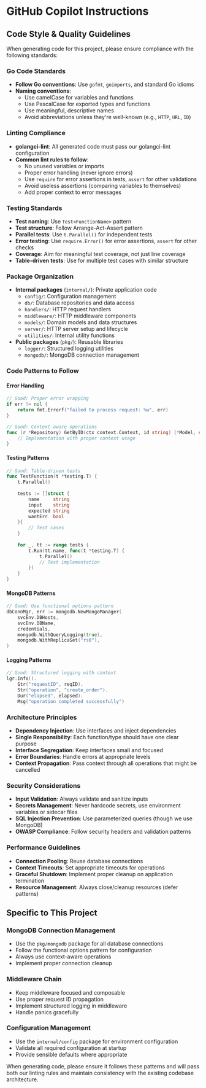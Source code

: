 # GitHub Copilot Instructions

## Code Style & Quality Guidelines

When generating code for this project, please ensure compliance with the following standards:

### Go Code Standards
- **Follow Go conventions**: Use `gofmt`, `goimports`, and standard Go idioms
- **Naming conventions**: 
  - Use camelCase for variables and functions
  - Use PascalCase for exported types and functions
  - Use meaningful, descriptive names
  - Avoid abbreviations unless they're well-known (e.g., `HTTP`, `URL`, `ID`)

### Linting Compliance
- **golangci-lint**: All generated code must pass our golangci-lint configuration
- **Common lint rules to follow**:
  - No unused variables or imports
  - Proper error handling (never ignore errors)
  - Use `require` for error assertions in tests, `assert` for other validations
  - Avoid useless assertions (comparing variables to themselves)
  - Add proper context to error messages

### Testing Standards
- **Test naming**: Use `Test<FunctionName>` pattern
- **Test structure**: Follow Arrange-Act-Assert pattern
- **Parallel tests**: Use `t.Parallel()` for independent tests
- **Error testing**: Use `require.Error()` for error assertions, `assert` for other checks
- **Coverage**: Aim for meaningful test coverage, not just line coverage
- **Table-driven tests**: Use for multiple test cases with similar structure

### Package Organization
- **Internal packages** (`internal/`): Private application code
  - `config/`: Configuration management
  - `db/`: Database repositories and data access
  - `handlers/`: HTTP request handlers
  - `middleware/`: HTTP middleware components
  - `models/`: Domain models and data structures
  - `server/`: HTTP server setup and lifecycle
  - `utilities/`: Internal utility functions
- **Public packages** (`pkg/`): Reusable libraries
  - `logger/`: Structured logging utilities
  - `mongodb/`: MongoDB connection management

### Code Patterns to Follow

#### Error Handling
```go
// Good: Proper error wrapping
if err != nil {
    return fmt.Errorf("failed to process request: %w", err)
}

// Good: Context-aware operations
func (r *Repository) GetByID(ctx context.Context, id string) (*Model, error) {
    // Implementation with proper context usage
}
```

#### Testing Patterns
```go
// Good: Table-driven tests
func TestFunction(t *testing.T) {
    t.Parallel()
    
    tests := []struct {
        name     string
        input    string
        expected string
        wantErr  bool
    }{
        // Test cases
    }
    
    for _, tt := range tests {
        t.Run(tt.name, func(t *testing.T) {
            t.Parallel()
            // Test implementation
        })
    }
}
```

#### MongoDB Patterns
```go
// Good: Use functional options pattern
dbConnMgr, err := mongodb.NewMongoManager(
    svcEnv.DBHosts,
    svcEnv.DBName,
    credentials,
    mongodb.WithQueryLogging(true),
    mongodb.WithReplicaSet("rs0"),
)
```

#### Logging Patterns
```go
// Good: Structured logging with context
lgr.Info().
    Str("requestID", reqID).
    Str("operation", "create_order").
    Dur("elapsed", elapsed).
    Msg("operation completed successfully")
```

### Architecture Principles
- **Dependency Injection**: Use interfaces and inject dependencies
- **Single Responsibility**: Each function/type should have one clear purpose
- **Interface Segregation**: Keep interfaces small and focused
- **Error Boundaries**: Handle errors at appropriate levels
- **Context Propagation**: Pass context through all operations that might be cancelled

### Security Considerations
- **Input Validation**: Always validate and sanitize inputs
- **Secrets Management**: Never hardcode secrets, use environment variables or sidecar files
- **SQL Injection Prevention**: Use parameterized queries (though we use MongoDB)
- **OWASP Compliance**: Follow security headers and validation patterns

### Performance Guidelines
- **Connection Pooling**: Reuse database connections
- **Context Timeouts**: Set appropriate timeouts for operations
- **Graceful Shutdown**: Implement proper cleanup on application termination
- **Resource Management**: Always close/cleanup resources (defer patterns)

## Specific to This Project

### MongoDB Connection Management
- Use the `pkg/mongodb` package for all database connections
- Follow the functional options pattern for configuration
- Always use context-aware operations
- Implement proper connection cleanup

### Middleware Chain
- Keep middleware focused and composable
- Use proper request ID propagation
- Implement structured logging in middleware
- Handle panics gracefully

### Configuration Management
- Use the `internal/config` package for environment configuration
- Validate all required configuration at startup
- Provide sensible defaults where appropriate

When generating code, please ensure it follows these patterns and will pass both our linting rules and maintain consistency with the existing codebase architecture.